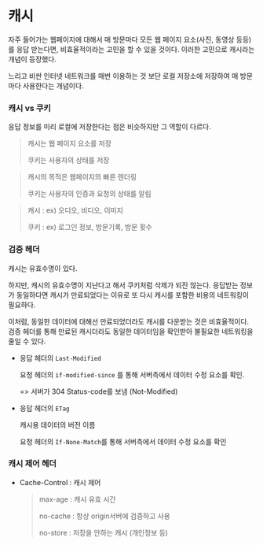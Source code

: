 # 캐시

자주 들어가는 웹페이지에 대해서 매 방문마다 모든 웹 페이지 요소(사진, 동영상 등등)를 응답 받는다면, 비효율적이라는 고민을 할 수 있을 것이다. 이러한 고민으로 캐시라는 개념이 등장했다.

느리고 비싼 인터넷 네트워크를 매번 이용하는 것 보단 로컬 저장소에 저장하여 매 방문마다 사용한다는 개념이다.



### 캐시 vs 쿠키

응답 정보를 미리 로컬에 저장한다는 점은 비슷하지만 그 역할이 다르다.

> 캐시는 웹 페이지 요소를 저장
>
> 쿠키는 사용자의 상태를 저장

>캐시의 목적은 웹페이지의 빠른 렌더링
>
>쿠키는 사용자의 인증과 요청의 상태를 알림

>캐시 : ex) 오디오, 비디오, 이미지
>
> 쿠키 : ex) 로그인 정보, 방문기록, 방문 횟수



### 검증 헤더

캐시는 유효수명이 있다.

하지만, 캐시의 유효수명이 지난다고 해서 쿠키처럼 삭제가 되진 않는다. 응답받는 정보가 동일하다면 캐시가 만료되었다는 이유로 또 다시 캐시를 포함한 비용의 네트워킹이 필요하다.

이처럼, 동일한 데이터에 대해선 만료되었더라도 캐시를 다운받는 것은 비효율적이다. 검증 헤더를 통해 만료된 캐시더라도 동일한 데이터임을 확인받아 불필요한 네트워킹을 줄일 수 있다.

- 응답 헤더의 `Last-Modified`

  요청 헤더의 `if-modified-since` 를 통해 서버측에서 데이터 수정 요소를 확인.

  => 서버가 304 Status-code를 보냄 (Not-Modified)

  

- 응답 헤더의 `ETag`

  캐시용 데이터의 버전 이름

  요청 헤더의 `If-None-Match`를 통해 서버측에서 데이터 수정 요소를 확인

### 캐시 제어 헤더

- Cache-Control : 캐시 제어

  > max-age : 캐시 유효 시간
  >
  > no-cache : 항상 origin서버에 검증하고 사용
  >
  > no-store : 저장을 안하는 캐시 (개인정보 등)



